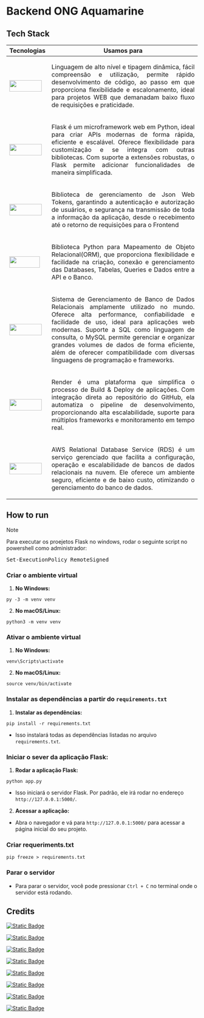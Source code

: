 # Backend ONG Aquamarine
## Tech Stack
  Tecnologias | Usamos para
----------|---------
<img src="https://img.shields.io/badge/python-3670A0?style=for-the-badge&logo=python&logoColor=ffdd54" width = "85px" height="30px"> | <p align = "justify">Linguagem de alto nível e tipagem dinâmica, fácil compreensão e utilização, permite rápido desenvolvimento de código, ao passo em que proporciona flexibilidade e escalonamento, ideal para projetos WEB que demanadam baixo fluxo de requisições e praticidade.</p>
<img src="https://img.shields.io/badge/flask-%23000.svg?style=for-the-badge&logo=flask&logoColor=white" width = "85px" height="30px"> | <p align = "justify">Flask é um microframework web em Python, ideal para criar APIs modernas de forma rápida, eficiente e escalável. Oferece flexibilidade para customização e se integra com outras bibliotecas. Com suporte a extensões robustas, o Flask permite adicionar funcionalidades de maneira simplificada.</p>
<img src="https://img.shields.io/badge/JWT-black?style=for-the-badge&logo=JSON%20web%20tokens" width = "85px" height="30px"> | <p align = "justify">Biblioteca de gerenciamento de Json Web Tokens, garantindo a autenticação e  autorização de usuários, e segurança na transmissão de toda a informação da aplicação, desde o recebimento até o retorno de requisições para o Frontend</p>
<img src="https://www.sqlalchemy.org/img/sqla_logo.png" width = "80px" height="30px"> | <p align = "justify">Biblioteca Python para Mapeamento de Objeto Relacional(ORM), que proporciona flexibilidade e facilidade na criação, conexão e gerenciamento das Databases, Tabelas, Queries e Dados entre a API e o Banco.</p>
<img src="https://img.shields.io/badge/mysql-4479A1.svg?style=for-the-badge&logo=mysql&logoColor=white" width = "85px" height="30px"> | <p align = "justify">Sistema de Gerenciamento de Banco de Dados Relacionais amplamente utilizado no mundo. Oferece alta performance, confiabilidade e facilidade de uso, ideal para aplicações web modernas. Suporte a SQL como linguagem de consulta, o MySQL permite gerenciar e organizar grandes volumes de dados de forma eficiente, além de oferecer compatibilidade com diversas linguagens de programação e frameworks.</p>
<img src="https://img.shields.io/badge/Render-%46E3B7.svg?style=for-the-badge&logo=render&logoColor=white" width = "85px" height="30px"> | <p align = "justify">Render é uma plataforma que simplifica o processo de Build & Deploy de aplicações. Com integração direta ao repositório do GitHub, ela automatiza o pipeline de desenvolvimento, proporcionando alta escalabilidade, suporte para múltiplos frameworks e monitoramento em tempo real.</p>
<img src="https://img.shields.io/badge/AWS-%23FF9900.svg?style=for-the-badge&logo=amazon-aws&logoColor=white" width = "85px" height="30px"> | <p align = "justify">AWS Relational Database Service (RDS) é um serviço gerenciado que facilita a configuração, operação e escalabilidade de bancos de dados relacionais na nuvem. Ele oferece um ambiente seguro, eficiente e de baixo custo, otimizando o gerenciamento do banco de dados.</p>


## How to run

> [!NOTE]
> Para executar os proejetos Flask no windows, rodar o seguinte script no powershell como administrador:
<pre>Set-ExecutionPolicy RemoteSigned</pre>

### Criar o ambiente virtual
1. **No Windows:**
```
py -3 -m venv venv
```

2. **No macOS/Linux:**
```
python3 -m venv venv
```

### Ativar o ambiente virtual
1. **No Windows:**
```
venv\Scripts\activate
```

2. **No macOS/Linux:**
```
source venv/bin/activate
```

### Instalar as dependências a partir do `requirements.txt`

1. **Instalar as dependências:**
```
pip install -r requirements.txt
```
* Isso instalará todas as dependências listadas no arquivo `requirements.txt`.

### Iniciar o sever da aplicação Flask:
1. **Rodar a aplicação Flask:**
```
python app.py
```
* Isso iniciará o servidor Flask. Por padrão, ele irá rodar no endereço `http://127.0.0.1:5000/`.

2. **Acessar a aplicação:**
* Abra o navegador e vá para `http://127.0.0.1:5000/` para acessar a página inicial do seu projeto.

### Criar requeriments.txt

```
pip freeze > requirements.txt
```

### Parar o servidor

- Para parar o servidor, você pode pressionar `Ctrl + C` no terminal onde o servidor está rodando.

## Credits
[![Static Badge](https://img.shields.io/badge/JoYoneyama-github?style=flat&logo=github&logoColor=white&label=github&labelColor=gray&color=blue&link=https%3A%2F%2Fgithub.com%2FJoYoneyama)](https://github.com/JoYoneyama)

[![Static Badge](https://img.shields.io/badge/github-KaykyMatos845-blue?style=plastic&logo=github&logoColor=white&labelColor=gray&color=blue&link=https%3A%2F%2Fgithub.com%2FKaykyMatos845)](https://github.com/KaykyMatos845)

[![Static Badge](https://img.shields.io/badge/github-Mathlps-blue?style=plastic&logo=github&logoColor=white&labelColor=gray&color=blue&link=https%3A%2F%2Fgithub.com%2FMathlps)](https://github.com/Mathlps)

[![Static Badge](https://img.shields.io/badge/Moscofian-github?style=flat&logo=github&logoColor=white&label=github&labelColor=gray&color=blue&link=https%3A%2F%2Fgithub.com%2FMoscofian)](https://github.com/Moscofian)

[![Static Badge](https://img.shields.io/badge/github-Paolaabrantes-blue?style=plastic&logo=github&logoColor=white&labelColor=gray&color=blue&link=https%3A%2F%2Fgithub.com%2Fpaolaabrantes)](https://github.com/paolaabrantes)

[![Static Badge](https://img.shields.io/badge/github-PaulingCavalcante-blue?style=plastic&logo=github&logoColor=white&labelColor=gray&color=blue&link=https%3A%2F%2Fgithub.com%2FPaulingCavalcante)](https://github.com/PaulingCavalcante)

[![Static Badge](https://img.shields.io/badge/github-Tsarco-blue?style=plastic&logo=github&logoColor=white&labelColor=gray&color=blue&link=https%3A%2F%2Fgithub.com%2FTsarco)](https://github.com/Tsarco)

[![Static Badge](https://img.shields.io/badge/github-MatheusGalasso-blue?style=plastic&logo=github&logoColor=white&labelColor=gray&color=blue&link=https%3A%2F%2Fgithub.com%2FMatheusGalasso)](https://github.com/Gatasso)
